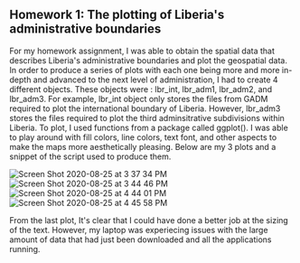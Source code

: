 ## Homework 1: The plotting of Liberia's administrative boundaries

For my homework assignment, I was able to obtain the spatial data that describes Liberia's administrative boundaries and plot the geospatial data. In order to produce a series of plots with each one being more and more in-depth and advanced to the next level of administration, I had to create 4 different objects. These objects were : lbr_int, lbr_adm1, lbr_adm2, and lbr_adm3. For example, lbr_int object only stores the files from GADM required to plot the international boundary of Liberia. However, lbr_adm3 stores the files required to plot the third adminsitrative subdivisions within Liberia. To plot, I used functions from a package called ggplot(). I was able to play around with fill colors, line colors, text font, and other aspects to make the maps more aesthetically pleasing. Below are my 3 plots and a snippet of the script used to produce them. 

![Screen Shot 2020-08-25 at 3 37 34 PM](https://user-images.githubusercontent.com/60228374/91227196-19f33780-e6f4-11ea-96dd-c5db787577d0.png)
![Screen Shot 2020-08-25 at 3 44 46 PM](https://user-images.githubusercontent.com/60228374/91227201-1c559180-e6f4-11ea-8163-7b865bde7642.png)
![Screen Shot 2020-08-25 at 4 44 01 PM](https://user-images.githubusercontent.com/60228374/91227208-1d86be80-e6f4-11ea-9359-f906165cc446.png)
![Screen Shot 2020-08-25 at 4 45 58 PM](https://user-images.githubusercontent.com/60228374/91227211-1f508200-e6f4-11ea-8b9d-13d8aa7a639f.png)

From the last plot, It's clear that I could have done a better job at the sizing of the text. However, my laptop was experiecing issues with the large amount of data that had just been downloaded and all the applications running. 

